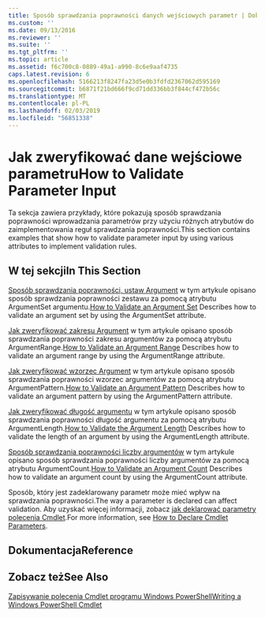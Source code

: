 ```yaml
---
title: Sposób sprawdzania poprawności danych wejściowych parametr | Dokumentacja firmy Microsoft
ms.custom: ''
ms.date: 09/13/2016
ms.reviewer: ''
ms.suite: ''
ms.tgt_pltfrm: ''
ms.topic: article
ms.assetid: f6c700c8-0889-49a1-a990-8c6e9aaf4735
caps.latest.revision: 6
ms.openlocfilehash: 5166213f8247fa23d5e0b3fdfd2367062d595169
ms.sourcegitcommit: b6871f21bd666f9cd71dd336bb3f844cf472b56c
ms.translationtype: MT
ms.contentlocale: pl-PL
ms.lasthandoff: 02/03/2019
ms.locfileid: "56851338"
---
```

# <a name="how-to-validate-parameter-input"></a><span data-ttu-id="87d3a-102">Jak zweryfikować dane wejściowe parametru</span><span class="sxs-lookup"><span data-stu-id="87d3a-102">How to Validate Parameter Input</span></span>

<span data-ttu-id="87d3a-103">Ta sekcja zawiera przykłady, które pokazują sposób sprawdzania poprawności wprowadzania parametrów przy użyciu różnych atrybutów do zaimplementowania reguł sprawdzania poprawności.</span><span class="sxs-lookup"><span data-stu-id="87d3a-103">This section contains examples that show how to validate parameter input by using various attributes to implement validation rules.</span></span>

## <a name="in-this-section"></a><span data-ttu-id="87d3a-104">W tej sekcji</span><span class="sxs-lookup"><span data-stu-id="87d3a-104">In This Section</span></span>

<span data-ttu-id="87d3a-105">[Sposób sprawdzania poprawności, ustaw Argument](./how-to-validate-an-argument-set.md) w tym artykule opisano sposób sprawdzania poprawności zestawu za pomocą atrybutu ArgumentSet argumentu.</span><span class="sxs-lookup"><span data-stu-id="87d3a-105">[How to Validate an Argument Set](./how-to-validate-an-argument-set.md) Describes how to validate an argument set by using the ArgumentSet attribute.</span></span>

<span data-ttu-id="87d3a-106">[Jak zweryfikować zakresu Argument](./how-to-validate-an-argument-range.md) w tym artykule opisano sposób sprawdzania poprawności zakresu argumentów za pomocą atrybutu ArgumentRange.</span><span class="sxs-lookup"><span data-stu-id="87d3a-106">[How to Validate an Argument Range](./how-to-validate-an-argument-range.md) Describes how to validate an argument range by using the ArgumentRange attribute.</span></span>

<span data-ttu-id="87d3a-107">[Jak zweryfikować wzorzec Argument](./how-to-validate-an-argument-pattern.md) w tym artykule opisano sposób sprawdzania poprawności wzorzec argumentów za pomocą atrybutu ArgumentPattern.</span><span class="sxs-lookup"><span data-stu-id="87d3a-107">[How to Validate an Argument Pattern](./how-to-validate-an-argument-pattern.md) Describes how to validate an argument pattern by using the ArgumentPattern attribute.</span></span>

<span data-ttu-id="87d3a-108">[Jak zweryfikować długość argumentu](./how-to-validate-the-argument-length.md) w tym artykule opisano sposób sprawdzania poprawności długość argumentu za pomocą atrybutu ArgumentLength.</span><span class="sxs-lookup"><span data-stu-id="87d3a-108">[How to Validate the Argument Length](./how-to-validate-the-argument-length.md) Describes how to validate the length of an argument by using the ArgumentLength attribute.</span></span>

<span data-ttu-id="87d3a-109">[Sposób sprawdzania poprawności liczby argumentów](./how-to-validate-an-argument-count.md) w tym artykule opisano sposób sprawdzania poprawności liczby argumentów za pomocą atrybutu ArgumentCount.</span><span class="sxs-lookup"><span data-stu-id="87d3a-109">[How to Validate an Argument Count](./how-to-validate-an-argument-count.md) Describes how to validate an argument count by using the ArgumentCount attribute.</span></span>

<span data-ttu-id="87d3a-110">Sposób, który jest zadeklarowany parametr może mieć wpływ na sprawdzania poprawności.</span><span class="sxs-lookup"><span data-stu-id="87d3a-110">The way a parameter is declared can affect validation.</span></span> <span data-ttu-id="87d3a-111">Aby uzyskać więcej informacji, zobacz [jak deklarować parametry polecenia Cmdlet](./how-to-declare-cmdlet-parameters.md).</span><span class="sxs-lookup"><span data-stu-id="87d3a-111">For more information, see [How to Declare Cmdlet Parameters](./how-to-declare-cmdlet-parameters.md).</span></span>

## <a name="reference"></a><span data-ttu-id="87d3a-112">Dokumentacja</span><span class="sxs-lookup"><span data-stu-id="87d3a-112">Reference</span></span>

## <a name="see-also"></a><span data-ttu-id="87d3a-113">Zobacz też</span><span class="sxs-lookup"><span data-stu-id="87d3a-113">See Also</span></span>

[<span data-ttu-id="87d3a-114">Zapisywanie polecenia Cmdlet programu Windows PowerShell</span><span class="sxs-lookup"><span data-stu-id="87d3a-114">Writing a Windows PowerShell Cmdlet</span></span>](./writing-a-windows-powershell-cmdlet.md)
